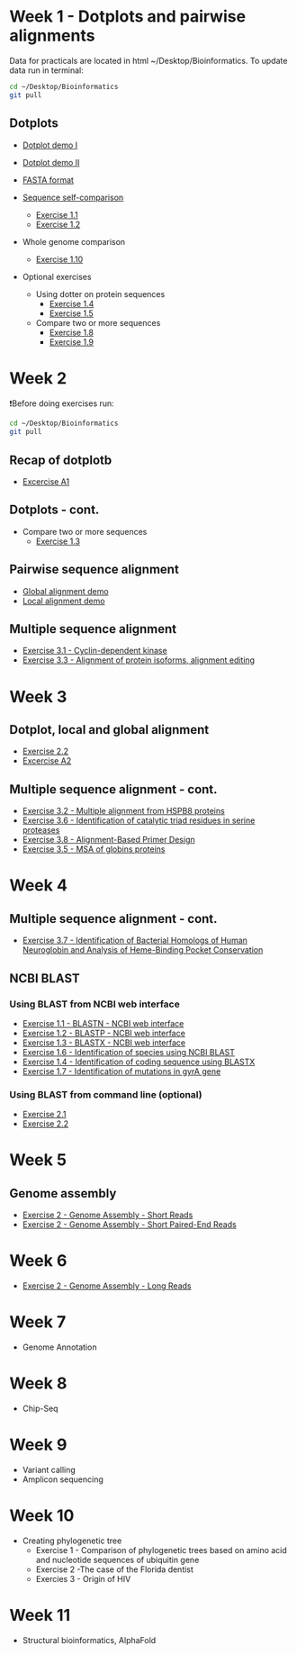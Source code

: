 # Week 1 - Dotplots and pairwise alignments

Data for practicals are located in html ~/Desktop/Bioinformatics. To update data run in terminal:

```bash
cd ~/Desktop/Bioinformatics
git pull
```
## Dotplots
- [Dotplot demo I](https://kavonrtep.github.io/games/dotplot-demo.html)
- [Dotplot demo II](https://kavonrtep.github.io/games/dotplot-explorer.html)
- [FASTA format](./data_formats.md/#fasta-fa-fna-faa-fasta)
- [Sequence self-comparison](./sequence_alignment.md/#dotplots)
  - [Exercise 1.1](./sequence_alignment.md/#exercise-11---simple-self-comparison-using-dotplot)
  - [Exercise 1.2](./sequence_alignment.md/#exercise-12---identification-of-repetitive-motifs-using-dotplot)
  
- Whole genome comparison
  - [Exercise 1.10](./sequence_alignment.md/#exercise-110---whole-genome-comparison-with-gepard-program)

- Optional exercises
  - Using dotter on protein sequences
    - [Exercise 1.4](./sequence_alignment.md/#exercise-14---comparison-of-her-proteins-using-dotplot)
    - [Exercise 1.5](./sequence_alignment.md/#exercise-15---comparison-of-hox-proteins-using-dotplot)
  - Compare two or more sequences
    - [Exercise 1.8](./sequence_alignment.md/#exercise-18---identifying-overlaps-and-creating-a-sequence-assembly-using-dot-plots)
    - [Exercise 1.9](./sequence_alignment.md/#exercise-19---compare-two-genomic-regions-with-dotter)

# Week 2 
❗Before doing exercises run:

```bash
cd ~/Desktop/Bioinformatics
git pull
```
## Recap of dotplotb
 - [Excercise A1](./extra_tasks.md#exercise-a1)

## Dotplots - cont.
- Compare two or more sequences
  - [Exercise 1.3](./sequence_alignment.md/#exercise-13---comparison-of-sequences-with-insertions-deletions-inversions)

## Pairwise sequence alignment
- [Global alignment demo](https://kavonrtep.github.io/games/needleman-wunsch.html)
- [Local alignment demo](https://kavonrtep.github.io/games/smith-waterman.html)


## Multiple sequence alignment
- [Exercise 3.1 - Cyclin-dependent kinase](./sequence_alignment.md/#exercise-31---multiple-sequence-alignment---cyclin-dependent-kinase)
- [Exercise 3.3 - Alignment of protein isoforms, alignment editing](./sequence_alignment.md/#exercise-33---alignment-of-protein-isoforms-alignment-editing)


# Week 3

## Dotplot, local and global alignment
  - [Exercise 2.2](./sequence_alignment.md/#exercise-22---pairwise-alignment-using-ncbi-blast)
  - [Excercise A2](./extra_tasks.md#exercise-a2)

## Multiple sequence alignment - cont.
- [Exercise 3.2 - Multiple alignment from HSPB8 proteins](./sequence_alignment.md/#exercise-32---multiple-alignment-from-hspb8-proteins)
- [Exercise 3.6 - Identification of catalytic triad residues in serine proteases](./sequence_alignment.md/#exercise-36---identification-of-catalytic-triad-residues-in-serine-proteases)
- [Exercise 3.8 - Alignment-Based Primer Design](./sequence_alignment.md/#exercise-38---alignment-based-primer-design)
- [Exercise 3.5 - MSA of globins proteins](./sequence_alignment.md/#exercise-35---msa-of-globins-proteins)


# Week 4

## Multiple sequence alignment - cont.

- [Exercise 3.7 - Identification of Bacterial Homologs of Human Neuroglobin and Analysis of Heme-Binding Pocket Conservation](./sequence_alignment.md/#exercise-37---identification-of-bacterial-homologs-of-human-neuroglobin-and-analysis-of-heme-binding-pocket-conservation)

## NCBI BLAST

### Using BLAST from NCBI web interface
- [Exercise 1.1 - BLASTN - NCBI web interface](./blast_search.md/#exercise-11---blastn---ncbi-web-interface)
- [Exercise 1.2 - BLASTP - NCBI web interface](./blast_search.md/#exercise-12---blastp---ncbi-web-interface)
- [Exercise 1.3 - BLASTX - NCBI web interface](./blast_search.md/#exercise-13---blastx---ncbi-web-interface)
- [Exercise 1.6 - Identification of species using NCBI BLAST](./blast_search.md/#exercise-16---identification-of-species-using-ncbi-blast)
- [Exercise 1.4 - Identification of coding sequence using BLASTX](./blast_search.md/#exercise-14---identification-of-coding-sequence-using-blastx-vs-blastn)
- [Exercise 1.7 - Identification of mutations in gyrA gene](./blast_search.md/#exercise-17---identification-of-mutations-in-gyrA-gene)

### Using BLAST from command line (optional)
 - [Exercise 2.1](./blast_search.md/#exercise-21)
 - [Exercise 2.2](./blast_search.md/#exercise-22---extract-hits-from-database-and-create-alignment-with-query)

# Week 5 
## Genome assembly
- [Exercise 2 - Genome Assembly - Short Reads](./sequence_assembly.md#part-1---assembly-using-single-end-short-reads)
- [Exercise 2 - Genome Assembly - Short Paired-End Reads](./sequence_assembly.md#part-2---assembly-using-pair-end-short-reads)

# Week 6 
- [Exercise 2 - Genome Assembly - Long Reads](./sequence_assembly.md#part-3---assembly-using-long-pacbio-hifi-reads)

# Week 7 
 - Genome Annotation

# Week 8
- Chip-Seq


# Week 9

- Variant calling
- Amplicon sequencing

# Week 10
- Creating phylogenetic tree
  - Exercise 1 - Comparison of phylogenetic trees based on amino acid and nucleotide sequences of ubiquitin gene
  - Exercise 2 -The case of the Florida dentist
  - Exercies 3 - Origin of HIV

# Week 11
- Structural bioinformatics, AlphaFold
